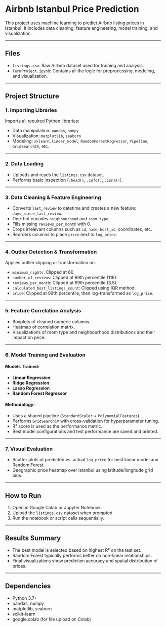 # Airbnb Istanbul Price Prediction

This project uses machine learning to predict Airbnb listing prices in Istanbul. It includes data cleaning, feature engineering, model training, and visualization.

---

## Files
- `listings.csv`: Raw Airbnb dataset used for training and analysis.
- `TermProject.ipynb`: Contains all the logic for preprocessing, modeling, and visualization.

---

## Project Structure

### 1. Importing Libraries
Imports all required Python libraries:
- Data manipulation: `pandas`, `numpy`
- Visualization: `matplotlib`, `seaborn`
- Modeling: `sklearn.linear_model`, `RandomForestRegressor`, `Pipeline`, `GridSearchCV`, etc.

---

### 2. Data Loading
- Uploads and reads the `listings.csv` dataset.
- Performs basic inspection (`.head()`, `.info()`, `.isna()`).

---

### 3. Data Cleaning & Feature Engineering
- Converts `last_review` to datetime and creates a new feature: `days_since_last_review`.
- One-hot encodes `neighbourhood` and `room_type`.
- Fills missing `reviews_per_month` with 0.
- Drops irrelevant columns such as `id`, `name`, `host_id`, coordinates, etc.
- Reorders columns to place `price` next to `log_price`.

---

### 4. Outlier Detection & Transformation
Applies outlier clipping or transformation on:
- `minimum_nights`: Clipped at 60.
- `number_of_reviews`: Clipped at 99th percentile (119).
- `reviews_per_month`: Clipped at 99th percentile (3.5).
- `calculated_host_listings_count`: Clipped using IQR method.
- `price`: Clipped at 99th percentile, then log-transformed as `log_price`.

---

### 5. Feature Correlation Analysis
- Boxplots of cleaned numeric columns.
- Heatmap of correlation matrix.
- Visualizations of room type and neighbourhood distributions and their impact on price.

---

### 6. Model Training and Evaluation

#### Models Trained:
- **Linear Regression**
- **Ridge Regression**
- **Lasso Regression**
- **Random Forest Regressor**

#### Methodology:
- Uses a shared pipeline (`StandardScaler` + `PolynomialFeatures`).
- Performs `GridSearchCV` with cross-validation for hyperparameter tuning.
- R² score is used as the performance metric.
- Best model configurations and test performance are saved and printed.

---

### 7. Visual Evaluation
- Scatter plots of predicted vs. actual `log_price` for best linear model and Random Forest.
- Geographic price heatmap over Istanbul using latitude/longitude grid bins.

---

## How to Run

1. Open in Google Colab or Jupyter Notebook.
2. Upload the `listings.csv` dataset when prompted.
3. Run the notebook or script cells sequentially.

---

## Results Summary
- The best model is selected based on highest R² on the test set.
- Random Forest typically performs better on non-linear relationships.
- Final visualizations show prediction accuracy and spatial distribution of prices.

---

## Dependencies

- Python 3.7+
- pandas, numpy
- matplotlib, seaborn
- scikit-learn
- google.colab (for file upload on Colab)
